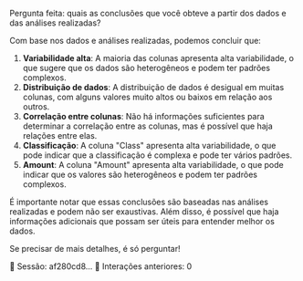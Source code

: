 Pergunta feita: quais as conclusões que você obteve a partir dos dados e das análises realizadas?

Com base nos dados e análises realizadas, podemos concluir que:

1. **Variabilidade alta**: A maioria das colunas apresenta alta variabilidade, o que sugere que os dados são heterogêneos e podem ter padrões complexos.
2. **Distribuição de dados**: A distribuição de dados é desigual em muitas colunas, com alguns valores muito altos ou baixos em relação aos outros.
3. **Correlação entre colunas**: Não há informações suficientes para determinar a correlação entre as colunas, mas é possível que haja relações entre elas.
4. **Classificação**: A coluna "Class" apresenta alta variabilidade, o que pode indicar que a classificação é complexa e pode ter vários padrões.
5. **Amount**: A coluna "Amount" apresenta alta variabilidade, o que pode indicar que os valores são heterogêneos e podem ter padrões complexos.

É importante notar que essas conclusões são baseadas nas análises realizadas e podem não ser exaustivas. Além disso, é possível que haja informações adicionais que possam ser úteis para entender melhor os dados.

Se precisar de mais detalhes, é só perguntar!

   📌 Sessão: af280cd8...
   📌 Interações anteriores: 0